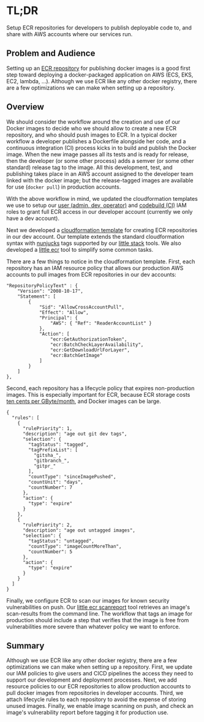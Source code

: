 # TL;DR

Setup ECR repositories for developers to publish deployable code to,
and share with AWS accounts where our services run.

## Problem and Audience

Setting up an [ECR repository](https://aws.amazon.com/ecr/) 
for publishing docker images is a good first step toward deploying
a docker-packaged application on AWS (ECS, EKS, EC2, lambda, ...).
Although we use ECR like any other docker registry, there are
a few optimizations we can make when setting up a repository.

## Overview

We should consider the workflow around the creation and use of our Docker images to decide who we should allow to create a new ECR repository, and who should push images to ECR.  In a typical docker
workflow a developer publishes a Dockerfile alongside her code,
and a continuous integration (CI) process kicks in to build and 
publish the Docker image.  When the new image passes all
its tests and is ready for release, then the developer
(or some other process) adds a semver (or some other standard)
release tag to the image.  All this development, 
test, and publishing takes place in an AWS account assigned
to the developer team linked with the docker image; but the
release-tagged images are available for use (`docker pull`)
in production accounts.

With the above workflow in mind, we updated the cloudformation
templates we use to setup our [user (admin, dev, operator)](https://github.com/frickjack/misc-stuff/blob/master/AWS/lib/cloudformation/accountSetup/iamSetup.json)
and [codebuild (CI)](https://github.com/frickjack/misc-stuff/blob/master/AWS/lib/cloudformation/cicd/cicdIam.json) IAM roles
to grant full ECR access in our developer account 
(currently we only have a dev account).

Next we developed a [cloudformation template](https://github.com/frickjack/misc-stuff/blob/dev/AWS/lib/cloudformation/cloud/ecr/ecr.json) for creating ECR repositories in our dev account.
Our template extends the standard cloudformation syntax with
[nunjucks](https://mozilla.github.io/nunjucks/) tags supported
by our [little stack](https://github.com/frickjack/misc-stuff/blob/dev/AWS/doc/stack.md) tools.  We also developed a [little ecr](https://github.com/frickjack/misc-stuff/blob/dev/AWS/doc/ecr.md) tool to simplify some common tasks.

There are a few things to notice in the cloudformation template.  First, each repository has an IAM resource policy that allows our production AWS accounts to pull images from ECR repositories in our dev accounts:

```
"RepositoryPolicyText" : {
    "Version": "2008-10-17",
    "Statement": [
        {
            "Sid": "AllowCrossAccountPull",
            "Effect": "Allow",
            "Principal": {
                "AWS": { "Ref": "ReaderAccountList" }
            },
            "Action": [
                "ecr:GetAuthorizationToken",
                "ecr:BatchCheckLayerAvailability",
                "ecr:GetDownloadUrlForLayer",
                "ecr:BatchGetImage"
            ]
        }
    ]
},
```

Second, each repository has a lifecycle policy that expires
non-production images.  This is especially important for ECR,
because ECR storage costs [ten cents per GByte/month](https://aws.amazon.com/ecr/pricing/), and Docker images can be large.

```
{
  "rules": [
    {
      "rulePriority": 1,
      "description": "age out git dev tags",
      "selection": {
        "tagStatus": "tagged",
        "tagPrefixList": [
          "gitsha_",
          "gitbranch_",
          "gitpr_"
        ],
        "countType": "sinceImagePushed",
        "countUnit": "days",
        "countNumber": 7
      },
      "action": {
        "type": "expire"
      }
    },
    {
      "rulePriority": 2,
      "description": "age out untagged images",
      "selection": {
        "tagStatus": "untagged",
        "countType": "imageCountMoreThan",
        "countNumber": 5
      },
      "action": {
        "type": "expire"
      }
    }
  ]
}
```

Finally, we configure ECR to scan our images for known security vulnerabilities on push.
Our [little ecr scanreport](https://github.com/frickjack/misc-stuff/blob/dev/AWS/doc/ecr.md) tool retrieves an image's scan-results from the command line.  The workflow that tags an image for production should include a step that verifies that the image is free from vulnerabilities more severe
than whatever policy we want to enforce.

## Summary

Although we use ECR like any other docker registry, there are
a few optimizations we can make when setting up a repository.
First, we update our IAM policies to give users and CICD pipelines
the access they need to support our development and deployment processes.
Next, we add resource policies to our ECR repositories to allow
production accounts to pull docker images from repositories in developer accounts.  Third, we attach lifecycle rules to each repository to avoid the expense of storing unused images.  Finally, we enable image scanning on push, and check an image's vulnerability report before tagging it for production use.
